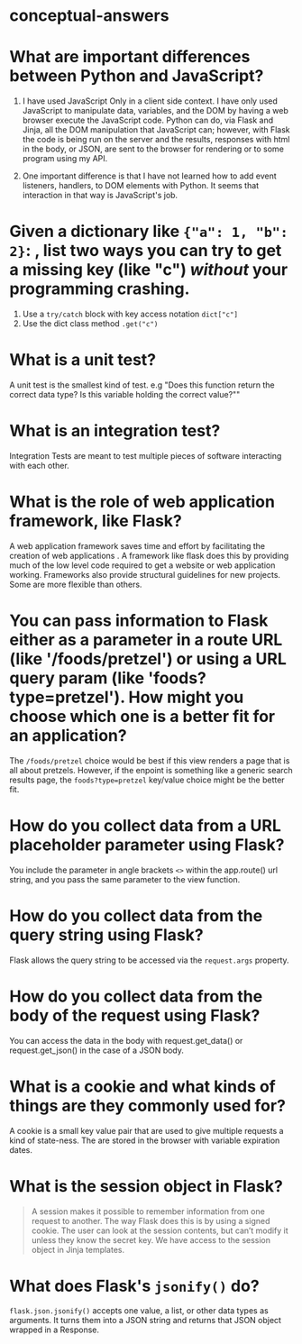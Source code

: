 # conceptual-answers

# What are important differences between Python and JavaScript?
1. I have used JavaScript Only in a client side context. I have only used JavaScript to manipulate data, variables, and the DOM by having a web browser execute the JavaScript code. Python can do, via Flask and Jinja, all the DOM manipulation that JavaScript can; however, with Flask the code is being run on the server and the results, responses with html in the body, or JSON, are sent to the browser for rendering or to some program using my API. 

2. One important difference is that I have not learned how to add event listeners, handlers, to DOM elements with Python. It seems that interaction in that way is JavaScript's job.

# Given a dictionary like ``{"a": 1, "b": 2}``: , list two ways you can try to get a missing key (like "c") *without* your programming crashing.

1. Use a `try/catch` block with key access notation `dict["c"]`
2. Use the dict class method `.get("c")`

# What is a unit test?
A unit test is the smallest kind of test. e.g "Does this function return the correct data type? Is this variable holding the correct value?""

# What is an integration test?
Integration Tests are meant to test multiple pieces of software interacting with each other.

# What is the role of web application framework, like Flask?
A web application framework saves time and effort by facilitating the creation of web applications . A framework like flask does this by providing much of the low level code required to get a website or web application working. Frameworks also provide structural guidelines for new projects. Some are more flexible than others.

# You can pass information to Flask either as a parameter in a route URL (like '/foods/pretzel') or using a URL query param (like 'foods?type=pretzel'). How might you choose which one is a better fit for an application?
The `/foods/pretzel` choice would be best if this view renders a page that is all about pretzels. However, if the enpoint is something like a generic search results page, the `foods?type=pretzel` key/value choice might be the better fit.

# How do you collect data from a URL placeholder parameter using Flask?
You include the parameter in angle brackets `<>` within the app.route() url string, and you pass the same parameter to the view function.

# How do you collect data from the query string using Flask?
Flask allows the query string to be accessed via the `request.args` property.

# How do you collect data from the body of the request using Flask?
You can access the data in the body with request.get_data() or request.get_json() in the case of a JSON body.

# What is a cookie and what kinds of things are they commonly used for?
A cookie is a small key value pair that are used to give multiple requests a kind of state-ness. The are stored in the browser with variable expiration dates.

# What is the session object in Flask?
> A session makes it possible to remember information from one request to another. The way Flask does this is by using a signed cookie. The user can look at the session contents, but can’t modify it unless they know the secret key. We have access to the session object in Jinja templates.
# What does Flask's `jsonify()` do?
`flask.json.jsonify()` accepts one value, a list, or other data types as arguments. It turns them into a JSON string and returns that JSON object wrapped in a Response.